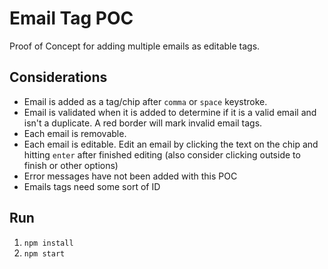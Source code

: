 # Email Tag POC

Proof of Concept for adding multiple emails as editable tags.

## Considerations

- Email is added as a tag/chip after `comma` or `space` keystroke.
- Email is validated when it is added to determine if it is a valid email and isn't a duplicate. A red border will mark invalid email tags.
- Each email is removable.
- Each email is editable. Edit an email by clicking the text on the chip and hitting `enter` after finished editing (also consider clicking outside to finish or other options)
- Error messages have not been added with this POC
- Emails tags need some sort of ID

## Run

1. `npm install`
2. `npm start`
